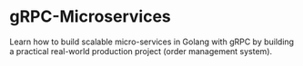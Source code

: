 # gRPC-Microservices
Learn how to build scalable micro-services in Golang with gRPC by building a practical real-world production project (order management system).
